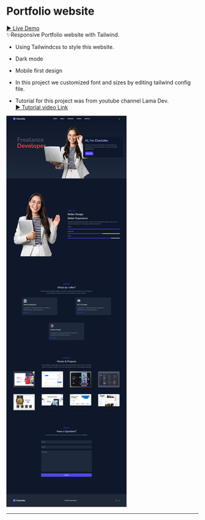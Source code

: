 
# Portfolio website
[▶️ Live Demo](https://asad-tailwind-portfolio-01.netlify.app/)<br/>
✨Responsive Portfolio website with Tailwind.
- Using Tailwindcss to style this website.
- Dark mode
- Mobile first design
- In this project we customized font and sizes by editing tailwind config file.


- Tutorial for this project was from youtube channel Lama Dev.<br/>
[▶️ Tutorial video Link](https://www.youtube.com/watch?v=4zHNGNCIezY&t=14s)

![preview img](preview.jpg)



--------------------------------
